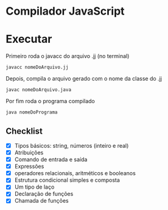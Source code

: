 # Compilador JavaScript

# Executar 

Primeiro roda o javacc do arquivo .jj (no terminal)

```
javacc nomeDoArquivo.jj
```

Depois, compila o arquivo gerado com o nome da classe do .jj

```
javac nomeDoArquivo.java
```

Por fim roda o programa compilado

```
java nomeDoPrograma
```

## Checklist

- [x]  Tipos básicos: string, números (inteiro e real)
- [x]  Atribuições
- [x]  Comando de entrada e saída
- [x]  Expressões
- [x]  operadores relacionais, aritméticos e booleanos
- [X]  Estrutura condicional simples e composta
- [X]  Um tipo de laço
- [X]  Declaração de funções
- [X]  Chamada de funções